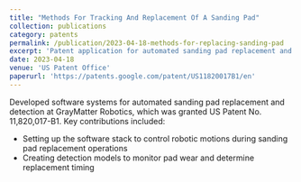 ```yaml
---
title: "Methods For Tracking And Replacement Of A Sanding Pad"
collection: publications
category: patents
permalink: /publication/2023-04-18-methods-for-replacing-sanding-pad
excerpt: 'Patent application for automated sanding pad replacement and detection'
date: 2023-04-18
venue: 'US Patent Office'
paperurl: 'https://patents.google.com/patent/US11820017B1/en'
---
```


Developed software systems for automated sanding pad replacement and detection at GrayMatter Robotics, which was granted US Patent No. 11,820,017-B1. Key contributions included:

- Setting up the software stack to control robotic motions during sanding pad replacement operations
- Creating detection models to monitor pad wear and determine replacement timing


